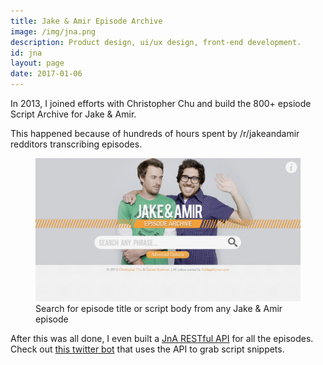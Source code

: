 ```yaml
---
title: Jake & Amir Episode Archive
image: /img/jna.png
description: Product design, ui/ux design, front-end development.
id: jna
layout: page
date: 2017-01-06
---
```

In 2013, I joined efforts with Christopher Chu and build the 800+ epsiode Script Archive for Jake & Amir. 

This happened because of hundreds of hours spent by /r/jakeandamir redditors transcribing episodes.

<figure class="">
  <img src="/img/gifs/jna-1.gif" alt="">
  <figcaption>Search for episode title or script body from any Jake & Amir episode</figcaption>
</figure>

After this was all done, I even built a [JnA RESTful API](https://jnapi.gelato.io) for all the episodes. Check out [this twitter bot](https://twitter.com/leron_uh) that uses the API to grab script snippets. 

